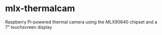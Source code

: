 # mlx-thermalcam
Raspberry Pi-powered thermal camera using the MLX90640 chipset and a 7" touchscreen display

